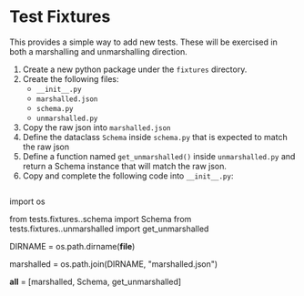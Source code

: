 # Test Fixtures

This provides a simple way to add new tests.  These will be exercised in
both a marshalling and unmarshalling direction.

1. Create a new python package under the `fixtures` directory.
2. Create the following files:
   - `__init__.py`
   - `marshalled.json`
   - `schema.py`
   - `unmarshalled.py`
3. Copy the raw json into `marshalled.json`
4. Define the dataclass `Schema` inside `schema.py` that is expected to match the raw json
5. Define a function named `get_unmarshalled()` inside `unmarshalled.py` and return a Schema
instance that will match the raw json.
6. Copy and complete the following code into `__init__.py`:
   ```
import os

from tests.fixtures.<your-fixture>.schema import Schema
from tests.fixtures.<your-fixture>.unmarshalled import get_unmarshalled

DIRNAME = os.path.dirname(__file__)

marshalled = os.path.join(DIRNAME, "marshalled.json")

__all__ = [marshalled, Schema, get_unmarshalled]

   ```